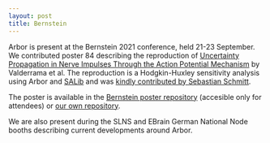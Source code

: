 ```yaml
---
layout: post
title: Bernstein
---
```


Arbor is present at the Bernstein 2021 conference, held 21-23 September. We contributed poster 84 describing the reproduction of [Uncertainty Propagation in Nerve Impulses Through the Action Potential Mechanism](https://doi.org/10.1186/2190-8567-5-3) by Valderrama et al. The reproduction is a Hodgkin-Huxley sensitivity analysis using Arbor and [SALib](https://salib.readthedocs.io) and was [kindly contributed by Sebastian Schmitt](https://github.com/arbor-contrib/hodgkin-huxley-sensitivity-analysis).

The poster is available in the [Bernstein poster repository](https://bc.g-node.org/BernsteinConference/Posters/src/master/posters/84.pdf) (accesible only for attendees) or [our own repository](https://github.com/arbor-sim/arbor-materials/blob/master/presentations/bernstein2021_poster/main.pdf).

We are also present during the SLNS and EBrain German National Node booths describing current developments around Arbor.
